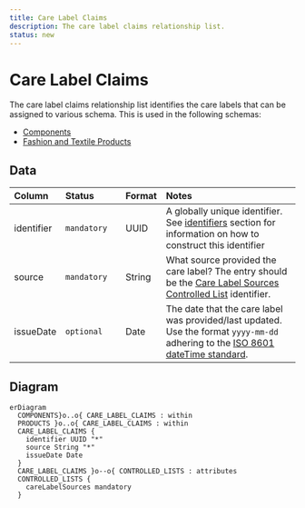 ```yaml
---
title: Care Label Claims
description: The care label claims relationship list.
status: new
---
```


# Care Label Claims

The care label claims relationship list identifies the care labels that can be assigned to various schema. This is used in the following schemas:

* [Components](../schema/components.md)
* [Fashion and Textile Products](../schema/fashion-and-textile-products.md)

## Data
|Column|<div style="width:90px">Status</div>|Format|Notes|
|:-|:-|:-|:-|
|identifier|`mandatory`|UUID|A globally unique identifier. See [identifiers](../identifiers/index.md) section for information on how to construct this identifier|
|source|`mandatory`|String|What source provided the care label? The entry should be the [Care Label Sources Controlled List](../controlled-lists/care-label-sources.md) identifier.|
|issueDate|`optional`|Date|The date that the care label was provided/last updated. Use the format `yyyy-mm-dd` adhering to the [ISO 8601 dateTime standard](https://www.iso.org/iso-8601-date-and-time-format.html).|

## Diagram

``` mermaid
erDiagram
  COMPONENTS}o..o{ CARE_LABEL_CLAIMS : within
  PRODUCTS }o..o{ CARE_LABEL_CLAIMS : within
  CARE_LABEL_CLAIMS {
    identifier UUID "*"
    source String "*"
    issueDate Date
  }
  CARE_LABEL_CLAIMS }o--o{ CONTROLLED_LISTS : attributes
  CONTROLLED_LISTS {
    careLabelSources mandatory 
  }
```